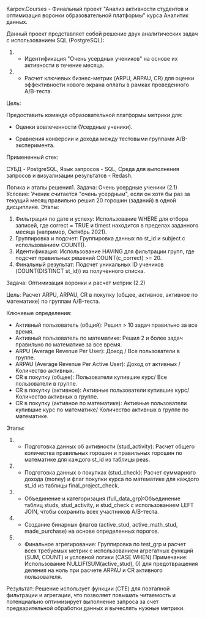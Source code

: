 Karpov.Courses -  Финальный проект "Анализ активности студентов и оптимизация воронки образовательной платформы" курса Аналитик данных.

Данный проект представляет собой решение двух аналитических задач с использованием SQL (PostgreSQL):
1. - Идентификация "Очень усердных учеников" на основе их активности в течение месяца.
2. - Расчет ключевых бизнес-метрик (ARPU, ARPAU, CR) для оценки эффективности нового экрана оплаты в рамках проведенного A/B-теста.

Цель:

Предоставить команде образовательной платформы метрики для:

- Оценки вовлеченности (Усердные ученики).

- Сравнения конверсии и дохода между тестовыми группами A/B-эксперимента.

Примененный стек: 

СУБД - PostgreSQL, Язык запросов - SQL, Среда для выполнения запросов и визуализации результатов - Redash.

 Логика и этапы решения1. 
 Задача: Очень усердные ученики (2.1)
 Условие: 
 Ученик считается "очень усердным", если он хотя бы раз за текущий месяц правильно решил 20 горошин (заданий) в одной дисциплине.
 Этапы:
 1) Фильтрация по дате и успеху: Использование WHERE для отбора записей, где correct = TRUE и timest находится в пределах заданного месяца (например, Октябрь 2021).
 2) Группировка и подсчет: Группировка данных по st_id и subject с использованием COUNT().
 3) Идентификация: Использование HAVING для фильтрации групп, где подсчет правильных решений COUNT(c_correct) >= 20.
 6) Финальный результат: Подсчет уникальных ID учеников (COUNT(DISTINCT st_id)) из полученного списка.

Задача: Оптимизация воронки и расчет метрик (2.2) 

Цель: Расчет ARPU, ARPAU, CR в покупку (общее, активное, активное по математике) по группам A/B-теста.

Ключевые определения:
- Активный пользователь (общий): Решил > 10 задач правильно за все время.
- Активный пользователь по математике: Решил 2 и более задач правильно по математике за все время.
- ARPU (Average Revenue Per User): Доход / Все пользователи в группе.
- ARPAU (Average Revenue Per Active User): Доход от активных / Количество активных.
- CR в покупку (общеe): Пользователи купившие курс/ Все пользователи в группе.
- CR в покупку (активное): Активные пользователи купившие курс/ Количество активных в группе.
- CR в покупку (активное по математике): Активные пользователи купившие курс по математике/ Количество активных в группе по математике.

Этапы:
1) - Подготовка данных об активности (stud_activity): Расчет общего количества правильных горошин и правильных горошин по математике для каждого st_id из таблицы peas.
2) - Подготовка данных о покупках (stud_check): Расчет суммарного дохода (money) и флаг покупки курса по математике для каждого st_id из таблицы final_project_check.
3) - Объединение и категоризация (full_data_grp):Объединение таблиц studs, stud_activity, и stud_check с использованием LEFT JOIN, чтобы сохранить всех участников A/B-теста.
4) - Создание бинарных флагов (active_stud, active_math_stud, made_purchase) на основе определенных порогов.
5) - Финальное агрегирование: Группировка по test_grp и расчет всех требуемых метрик с использованием агрегатных функций (SUM, COUNT) и условной логики (CASE WHEN).Примечание: Использование NULLIF(SUM(active_stud), 0) для предотвращения деления на ноль при расчете ARPAU и CR активного пользователя.

Результат: 
Решение использует функции (CTE) для поэтапной фильтрации и агрегации, что позволяет повышать читаемость и потенциально оптимизирует выполнение запроса за счет предварительной обработки данных и вычеслять нужные метрики.




